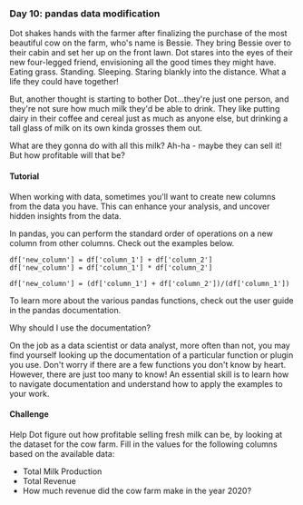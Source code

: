 ### Day 10: pandas data modification
Dot shakes hands with the farmer after finalizing the purchase of the most beautiful cow on the farm, who's name is Bessie. They bring Bessie over to their cabin and set her up on the front lawn. Dot stares into the eyes of their new four-legged friend, envisioning all the good times they might have. Eating grass. Standing. Sleeping. Staring blankly into the distance. What a life they could have together!

But, another thought is starting to bother Dot...they're just one person, and they're not sure how much milk they'd be able to drink. They like putting dairy in their coffee and cereal just as much as anyone else, but drinking a tall glass of milk on its own kinda grosses them out.

What are they gonna do with all this milk? Ah-ha - maybe they can sell it! But how profitable will that be?

#### Tutorial
When working with data, sometimes you'll want to create new columns from the data you have. This can enhance your analysis, and uncover hidden insights from the data.

In pandas, you can perform the standard order of operations on a new column from other columns. Check out the examples below.

    
    df['new_column'] = df['column_1'] + df['column_2']
    df['new_column'] = df['column_1'] * df['column_2']

    df['new_column'] = (df['column_1'] + df['column_2'])/(df['column_1'])

To learn more about the various pandas functions, check out the user guide in the pandas documentation.

Why should I use the documentation?

On the job as a data scientist or data analyst, more often than not, you may find yourself looking up the documentation of a particular function or plugin you use. Don't worry if there are a few functions you don't know by heart. However, there are just too many to know! An essential skill is to learn how to navigate documentation and understand how to apply the examples to your work.

#### Challenge

Help Dot figure out how profitable selling fresh milk can be, by looking at the dataset for the cow farm. Fill in the values for the following columns based on the available data:

- Total Milk Production
- Total Revenue
- How much revenue did the cow farm make in the year 2020?